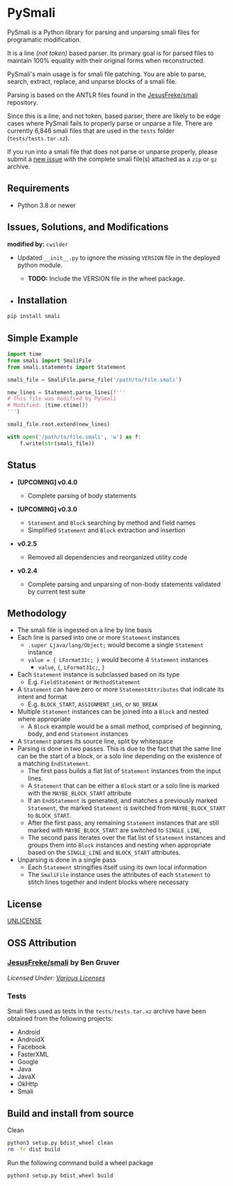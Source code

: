 # PySmali

PySmali is a Python library for parsing and unparsing smali files for programatic modification. 

It is a line *(not token)* based parser. Its primary goal is for parsed files to maintain 100% equality with their original forms when reconstructed.

PySmali's main usage is for smali file patching. You are able to parse, search, extract, replace, and unparse blocks of a smali file.

Parsing is based on the ANTLR files found in the [JesusFreke/smali](https://github.com/JesusFreke/smali) repository. 

Since this is a line, and not token, based parser, there are likely to be edge cases where PySmali fails to properly parse or unparse a file. There are currently 6,846 smali files that are used in the `tests` folder (`tests/tests.tar.xz`). 

If you run into a smali file that does not parse or unparse properly, please submit a [new issue](https://github.com/UnknownCollections/pysmali/issues/new) with the complete smali file(s) attached as a `zip` or `gz` archive.

## Requirements

* Python 3.8 or newer

## Issues, Solutions, and Modifications

__modified by:__ `cwilder`

* Updated `__init__.py` to ignore the missing `VERSION` file in the deployed python module.
  * __TODO:__ Include the VERSION file in the wheel package.

* ## Installation

```bash
pip install smali
```

## Simple Example

```python
import time
from smali import SmaliFile
from smali.statements import Statement

smali_file = SmaliFile.parse_file('/path/to/file.smali')

new_lines = Statement.parse_lines(f'''
# This file was modified by PySmali
# Modified: {time.ctime()}
''')

smali_file.root.extend(new_lines)

with open('/path/to/file.smali', 'w') as f:
    f.write(str(smali_file))
```

## Status
  
- **[UPCOMING] v0.4.0**
  - Complete parsing of body statements
  
- **[UPCOMING] v0.3.0**
  - `Statement` and `Block` searching by method and field names
  - Simplified `Statement` and `Block` extraction and insertion

- **v0.2.5**
  - Removed all dependencies and reorganized utility code

- **v0.2.4**
  - Complete parsing and unparsing of non-body statements validated by current test suite
  
## Methodology

- The smali file is ingested on a line by line basis
- Each line is parsed into one or more `Statement` instances
  - `.super Ljava/lang/Object;` would become a single `Statement` instance
  - `value = { LFormat31c; }` would become 4 `Statement` instances
    - `value`, `{`, `LFormat31c;`, `}`
- Each `Statement` instance is subclassed based on its type
  - E.g. `FieldStatement` or `MethodStatement`
- A `Statement` can have zero or more `StatementAttributes` that indicate its intent and format
  - E.g. `BLOCK_START`, `ASSIGNMENT_LHS`, or `NO_BREAK`
- Multiple `Statement` instances can be joined into a `Block` and nested where appropriate
  - A `Block` example would be a smali method, comprised of beginning, body, and end `Statement` instances
- A `Statement` parses its source line, split by whitespace
- Parsing is done in two passes. This is due to the fact that the same line can be the start of a block, or a solo line depending on the existence of a matching `EndStatement`.
  - The first pass builds a flat list of `Statement` instances from the input lines. 
  - A `Statement` that can be either a `Block` start or a solo line is marked with the `MAYBE_BLOCK_START` attribute
  - If an `EndStatement` is generated, and matches a previously marked `Statement`, the marked `Statement` is switched from `MAYBE_BLOCK_START` to `BLOCK_START`.
  - After the first pass, any remaining `Statement` instances that are still marked with `MAYBE_BLOCK_START` are switched to `SINGLE_LINE`,
  - The second pass iterates over the flat list of `Statement` instances and groups them into `Block` instances and nesting when appropriate based on the `SINGLE_LINE` and `BLOCK_START` attributes.
- Unparsing is done in a single pass
  - Each `Statement` stringifies itself using its own local information
  - The `SmaliFile` instance uses the attributes of each `Statement` to stitch lines together and indent blocks where necessary

## License

[UNLICENSE](https://unlicense.org/)

## OSS Attribution

### [JesusFreke/smali](https://github.com/JesusFreke/smali) by **Ben Gruver**
_Licensed Under: [Various Licenses](https://github.com/JesusFreke/smali/blob/master/NOTICE)_

### Tests

Smali files used as tests in the `tests/tests.tar.xz` archive have been obtained from the following projects:
- Android
- AndroidX
- Facebook
- FasterXML
- Google
- Java
- JavaX
- OkHttp
- Smali


## Build and install from source

Clean
```bash
python3 setup.py bdist_wheel clean
rm -fr dist build
```

Run the following command build a wheel package
```bash
python3 setup.py bdist_wheel build
```
